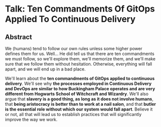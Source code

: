 # Talk: Ten Commandments Of GitOps Applied To Continuous Delivery

## Abstract

We (humans) tend to follow our own rules unless some higher power defines them for us. Well... He did tell us that there are ten commandments we must follow, so we'll explore them, we'll memorize them, and we'll make sure that we follow them without hesitation. Otherwise, everything will fall apart, and we will end up in a bad place.

We'll learn about the **ten commandments of GitOps applied to continuous delivery**. We'll see why **the processes employed in Continuous Delivery and DevOps are similar to how Buckingham Palace operates and are very different from Hogwarts School of Witchcraft and Wizardry**. We'll also argue that **slavery is a good thing, as long as it does not involve humans**, that **being aristocracy is better than to work at a nail salon**, and that **butler is the essential role without which our system would fall apart**. Believe it or not, all that will lead us to establish practices that will significantly improve the way we work.
